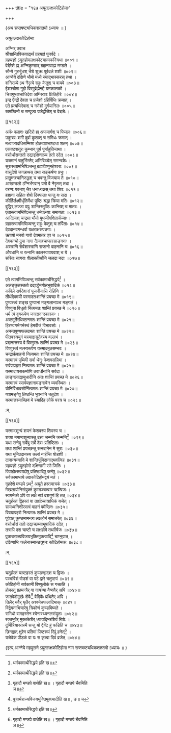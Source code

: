 +++
title = "१६७ अयुतलक्षकोटिहोमाः"

+++
    
\{अथ सप्तषष्ट्यधिकशततमो ऽध्यायः ॥  \}
    
अयुतलक्षकोटिहोमाः  
    
अग्निर् उवाच  
श्रीशान्तिविजयाद्यर्थं ग्रहयज्ञं पुनर्वदे ।  
ग्रहयज्ञो ऽयुतहोमलक्षकोट्यात्मकस्त्रिधा ॥००१॥  
वेदेरैशे ह्य् अग्निकुण्डाद् ग्रहानावाह्य मण्डले   ।  
सौम्ये गुरुर्बुधश् चैशे शुक्रः पूर्वदले शशी   ॥००२॥  
आग्नेये दक्षिणे भौमो मध्ये स्याद्भास्करस् तथा ।  
शनिराप्ये ऽथ नैरृत्ये राहुः केतुश् च वायवे ॥००३॥  
ईशश्चोमा गुहो विष्णुर्ब्रह्मेन्द्रौ यमकालकौ ।  
चित्रगुप्तश्चाधिदेवा अग्निरापः क्षितिर्हरिः ॥००४॥  
इन्द्र ऐन्द्री देवता च प्रजेशो ऽहिर्विधिः क्रमात् ।  
एते प्रत्यधिदेवाश् च गणेशो दुर्गयानिलः ॥००५॥  
खमश्विनौ च सम्पूज्य यजेद्वीजैश् च वेदजैः ।  

[[१६२]]
    
अर्कः पलाशः खदिरो ह्य् अपामार्गश् च पिप्पलः   ॥००६॥  
उदुम्बरः शमी दुर्वा कुशाश् च समिधः क्रमात्   ।  
मध्वाज्यदधिसम्मिश्रा होतव्याश्चाष्टधा शतम्   ॥००७॥  
एकाष्टशतुरः कुम्भान् पूर्य पूर्णाहुतिन्तथा   ।  
वसोर्धारान्ततो दद्याद्दक्षिणाञ्च ततो ददेत् ॥००८॥  
यजमानं चतुर्भिस्तैर् अभिषिञ्चेत् समन्त्रकैः ।  
सुरास्त्वामभिषिञ्चन्तु ब्रह्मविष्णुमहेश्वराः   ॥००९॥  
वासुदेवो जगन्नाथस् तथा सङ्कर्षणः प्रभुः   ।  
प्रद्युम्नश्चानिरुद्धश् च भवन्तु विजयाय ते ॥०१०॥  
आखण्डलो ऽग्निर्भगवान् यमो वै नैरृतस् तथा ।  
वरुणः पवनश् चैव धनाध्यक्षस् तथा शिवः   ॥०११॥  
ब्रह्मणा सहितः शेषो दिक्पालाः पान्तु वः सदा   ।  
कीर्तिर्लक्ष्मीर्धृतिर्मेधा पुष्टिः श्रद्धा क्रिया मतिः   ॥०१२॥  
बुद्धिर् लज्जा वपुः शान्तिस्तुष्टिः कान्तिश् च मातरः   ।  
एतास्त्वामभिषिञ्चन्तु धर्मपत्न्याः समागताः   ॥०१३॥  
आदित्यश् चन्द्रमा भौमो बुधजीवशितार्कजाः ।  
ग्रहास्त्वामभिषिञ्चन्तु राहुः केतुश् च तर्पिताः   ॥०१४॥  
देवदानवगन्धर्वा यक्षराक्षसपन्नगाः ।  
ऋषयो मनवो गावो देवमातर एव च ॥०१५॥  
देवपत्न्यो द्रुमा नागा दैत्याश्चाप्सरसाङ्गणाः   ।  
अस्त्राणि सर्वशास्त्राणि राजानो वाहनानि च ॥०१६॥  
औषधानि च रत्नानि कालस्यावयवाश् च ये ।  
सरितः सागराः शैलास्तीर्थानि जलदा नदाः   ॥०१७॥  

[[१६३]]
    
एते त्वामभिषिञ्चन्तु सर्वकामार्थसिद्धये[^१] ।  
अलङ्कृतस्ततो दद्याद्धेमगोन्नभुवादिकं ॥०१८॥  
कपिले सर्वदेवानां पूजनीयासि रोहिणि ।  
तीर्थदेवमयी यस्मादतःशान्तिं प्रयच्छ मे ॥०१९॥  
पुण्यस्त्वं शङ्ख पुण्यानां मङ्गलानाञ्च मङ्गलं   ।  
विष्णुना विधृतो नित्यमतः शान्तिं प्रयच्छ मे   ॥०२०॥  
धर्म त्वं वृषरूपेण जगदानन्दकारकः ।  
अष्टमूर्तेरधिष्टानमतः शान्तिं प्रयच्छ मे   ॥०२१॥  
हिरण्यगर्भगर्भस्थं हेमवीजं विभावसोः ।  
अनन्तपुण्यफलदमतः शान्तिं प्रयच्छ मे ॥०२२॥  
पीतवस्त्रयुगं यस्माद्वासुदेवस्य वल्लभं ।  
प्रदानात्तस्य वै विष्णुरतः शान्तिं प्रयच्छ मे   ॥०२३॥  
विष्णुस्त्वं मत्स्यरूपेण यस्मादमृतसम्भवः   ।  
चन्द्रार्कवाहनो नित्यमतः शान्तिं प्रयच्छ मे ॥०२४॥  
यस्मात्त्वं पृथिवी सर्वा धेनुः केशवसन्निभा   ।  
सर्वपापहरा नित्यमतः शान्तिं प्रयच्छ मे ॥०२५॥  
यस्मादायसकर्माणि तवाधीनानि सर्वदा ।  
लाङ्गलाद्यायुधादीनि अतः शान्तिं प्रयच्छ मे   ॥०२६॥  
यस्मात्त्वं स्सर्वयज्ञानामङ्गत्वेन व्यवस्थितः ।  
योनिर्विभावसोर्नित्यमतः शान्तिं प्रयच्छ मे ॥०२७॥  
गवामङ्गेषु तिष्ठन्ति भुवनानि चतुर्दश ।  
यस्मात्तस्माच्छिवं मे स्यादिह लोके परत्र च ॥०२८॥  
    
:न्  
    
[^१]: धर्मकामार्थसिद्धये इति ख॥  

[[१६४]]
    
यस्मादशून्यं शयनं केशवस्य शिवस्य च ।  
शय्या ममाप्यशून्यास्तु दत्ता जन्मनि जन्मनि[^१] ॥०२९॥  
यथा रत्नेषु सर्वेषु सर्वे देवाः प्रतिष्ठिताः   ।  
तथा शान्तिं प्रयच्छन्तु रत्नदानेन मे सुराः ॥०३०॥  
यथा भूमिप्रदानस्य कलां नार्हन्ति षोडशीं   ।  
दानान्यन्यानि मे शान्तिर्भूमिदानाद्भवत्विह ॥०३१॥  
ग्रहयज्ञो ऽयुतहोमो दक्षिणाभी रणे जितिः ।  
विवाहोत्सवयज्ञेषु प्रतिष्ठादिषु कर्मषु ॥०३२॥  
सर्वकामाप्तये लक्षकोटिहोमद्वयं मतं ।  
गृहदेशे मण्डपे ऽथ[^२] अयुते हस्तमात्रकं ॥०३३॥  
मेखलायोनिसंयुक्तं कुण्डञ्चत्वार ऋत्विजः   ।  
स्वयमेको ऽपि वा लक्षे सर्वं दशगुणं हि तत् ॥०३४॥  
चतुर्हस्तं द्विहस्तं वा तार्क्षञ्चात्राधिकं यजेत्   ।  
सामध्वनिशीरस्त्वं वाहनं पमेष्ठिनः ॥०३५॥  
विषयापहरो नित्यमतः शान्तिं प्रयच्छ मे ।  
पूर्ववत् कुण्डमामन्त्र्य लक्षहोमं समाचरेत्   ॥०३६॥  
वसोर्धारां ततो दद्याच्छय्याभूषादिकं ददेत्   ।  
तत्रापि दश चाष्टौ च लक्षहोमे तथर्त्विजः ॥०३७॥  
पुत्रान्नराज्यविजयभुक्तिमुक्त्यादि[^३] चाप्नुयात् ।  
दक्षिणाभिः फलेनास्माच्छत्रुघ्नः कोटिहोमकः   ॥०३८॥  
    
:न्  
    
[^१]: तथा जन्मनि जन्मनीति ङ॥  
    
[^२]: गृहादौ मण्डपे वाथेति ख॥ । गृहादौ मण्डपे चैवमिति  
ञ॥  
    
[^३]: पुत्रार्थराज्यविजयभुक्तिमुक्त्यादीति ख॥ , ङ॥ च  

[[१६५]]
    
चतुर्हस्तं चाष्टहस्तं कुण्डन्द्वादश च द्विजाः   ।  
पञ्चविंशं षोडशं वा पटे द्वारे चतुष्टयं   ॥०३९॥  
कोटिहोमी सर्वकामी विष्णुलोकं स गच्छति ।  
होमस्तु ग्रहमन्त्रैर् वा गायत्र्या वैष्णवैर् अपि ॥०४०॥  
जातवेदोमुखैः शैवैः[^१] वैदिकैः प्रथितैर् अपि   ।  
तिलैर् यवैर् घृतैर् अश्वमेधफलादिभाक् ॥०४१॥  
विद्वेषणाभिचारेषु त्रिकोणं कुण्डमिष्यते   ।  
समिधो वामहस्तेन श्येनास्थ्यनलसंयुताः ॥०४२॥  
रक्तभूषैर् मुक्तकेशैर् ध्यायद्भिरशिवं रिपोः   ।  
दुर्मित्रियास्तस्मै सन्तु यो द्वेष्टि हुं फडिति च ॥०४३॥  
छिन्द्यात् क्षुरेण प्रतिमां पिष्टरूपं रिपुं हनेत्[^२]   ।  
यजेदेकं पीडकं वा यः स कृत्वा दिवं व्रजेत्   ॥०४४॥  
    
\{इत्य् आग्नेये महपुराणे ऽयुतलक्षकोटिहोमा नाम सप्तषष्ट्यधिकशततमो ऽध्यायः ॥  }
    